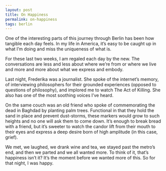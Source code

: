 ```yaml
---
layout: post
title: On Happiness
permalink: on-happiness
tags: berlin
---
```


One of the interesting parts of this journey through Berlin has been how tangible each day feels. In my life in America, it’s easy to be caught up in what I’m doing and miss the uniqueness of what is.

For these last two weeks, I am regaled each day by the new. The conversations are less and less about where we’re from or where we live and more and more about what we express and embody.

Last night, Frederika was a journalist. She spoke of the internet’s memory, of interviewing philosophers for their grounded experiences (opposed to questions of philosophy), and implored me to watch The Act of Killing. She also has one of the most soothing voices I’ve heard.

On the same couch was an old friend who spoke of commemorating the dead in Baghdad by planting palm trees. Functional in that they hold the sand in place and prevent dust-storms, these markers would grow to such heights and no one will ask them to come down. It’s enough to break bread with a friend, but it’s sweeter to watch the candor lift from their mouth to their eyes and express a deep desire born of high amplitude (in this case, grief).

We met, we laughed, we drank wine and tea, we stayed past the metro’s end, and then we parted and we all wanted more. To think of it, that’s happiness isn’t it? It’s the moment before we wanted more of this. So for that night, I was happy.
